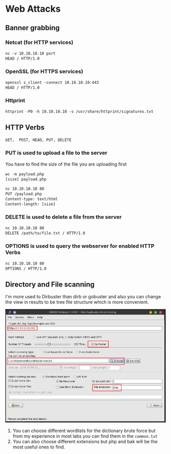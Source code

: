 # Web Attacks

## Banner grabbing

### Netcat \(for HTTP services\)

```text
nc -v 10.10.10.10 port
HEAD / HTTP/1.0
```

### OpenSSL \(for HTTPS services\)

```text
openssl s_client -connect 10.10.10.10:443
HEAD / HTTP/1.0
```

### Httprint

```text
httprint -P0 -h 10.10.10.10 -s /usr/share/httprint/signatures.txt
```

## HTTP Verbs

`GET,  POST, HEAD, PUT, DELETE`

### PUT is used to upload a file to the server

You have to find the size of the file you are uploading first

```text
wc -m payload.php
[size] payload.php
```

```text
nc 10.10.10.10 80
PUT /payload.php
Content-type: text/html
Content-length: [size]

```

### DELETE is used to delete a file from the server

```text
nc 10.10.10.10 80
DELETE /path/to/file.txt / HTTP/1.0
```

### OPTIONS is used to query the webserver for enabled HTTP Verbs

```text
nc 10.10.10.10 80
OPTIONS / HTTP/1.0
```

## Directory and File scanning

I'm more used to Dirbuster than dirb or gobuster and also you can change the view in results to be tree file structure which is more convenient.

![Dirbuster](../.gitbook/assets/dirbuster.png)

1. You can choose different wordlists for the dictionary brute force but from my experience in most labs you can find them in the `common.txt` 
2. You can also choose different extensions but php and bak will be the most useful ones to find.

